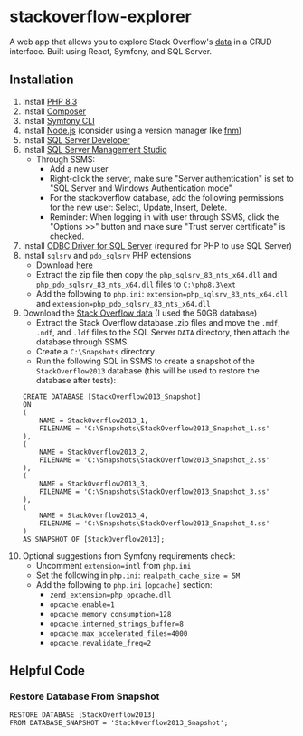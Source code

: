 # stackoverflow-explorer
A web app that allows you to explore Stack Overflow's [data](https://data.stackexchange.com/) in a CRUD interface. Built using React, Symfony, and SQL Server.

## Installation
1. Install [PHP 8.3](https://windows.php.net/download#php-8.3)
1. Install [Composer](https://getcomposer.org/download/)
1. Install [Symfony CLI](https://symfony.com/download)
1. Install [Node.js](https://nodejs.org/en/download/) (consider using a version manager like [fnm](https://github.com/Schniz/fnm))
1. Install [SQL Server Developer](https://www.microsoft.com/en-us/sql-server/sql-server-downloads)
1. Install [SQL Server Management Studio](https://docs.microsoft.com/en-us/sql/ssms/download-sql-server-management-studio-ssms)
   - Through SSMS:
     - Add a new user
     - Right-click the server, make sure "Server authentication" is set to "SQL Server and Windows Authentication mode"
     - For the stackoverflow database, add the following permissions for the new user: Select, Update, Insert, Delete.
     - Reminder: When logging in with user through SSMS, click the "Options >>" button and make sure "Trust server certificate" is checked.
1. Install [ODBC Driver for SQL Server](https://learn.microsoft.com/en-us/sql/connect/odbc/download-odbc-driver-for-sql-server?view=sql-server-ver16) (required for PHP to use SQL Server)
1. Install `sqlsrv` and `pdo_sqlsrv` PHP extensions
    - Download [here](https://github.com/microsoft/msphpsql/releases)
    - Extract the zip file then copy the `php_sqlsrv_83_nts_x64.dll` and `php_pdo_sqlsrv_83_nts_x64.dll` files to `C:\php8.3\ext`
    - Add the following to `php.ini`: `extension=php_sqlsrv_83_nts_x64.dll` and `extension=php_pdo_sqlsrv_83_nts_x64.dll`
1. Download the [Stack Overflow data](https://www.brentozar.com/archive/2015/10/how-to-download-the-stack-overflow-database-via-bittorrent/) (I used the 50GB database)
    - Extract the Stack Overflow database .zip files and move the `.mdf`, `.ndf`, and `.ldf` files to the SQL Server `DATA` directory, then attach the database through SSMS.
    - Create a `C:\Snapshots` directory
    - Run the following SQL in SSMS to create a snapshot of the `StackOverflow2013` database (this will be used to restore the database after tests):
    ```tsql
    CREATE DATABASE [StackOverflow2013_Snapshot]
    ON
    (
        NAME = StackOverflow2013_1,
        FILENAME = 'C:\Snapshots\StackOverflow2013_Snapshot_1.ss'
    ),
    (
        NAME = StackOverflow2013_2,
        FILENAME = 'C:\Snapshots\StackOverflow2013_Snapshot_2.ss'
    ),
    (
        NAME = StackOverflow2013_3,
        FILENAME = 'C:\Snapshots\StackOverflow2013_Snapshot_3.ss'
    ),
    (
        NAME = StackOverflow2013_4,
        FILENAME = 'C:\Snapshots\StackOverflow2013_Snapshot_4.ss'
    )
    AS SNAPSHOT OF [StackOverflow2013];
    ```
1. Optional suggestions from Symfony requirements check:
    - Uncomment `extension=intl` from `php.ini`
    - Set the following in `php.ini`: `realpath_cache_size = 5M`
    - Add the following to `php.ini` `[opcache]` section:
        - `zend_extension=php_opcache.dll`
        - `opcache.enable=1`
        - `opcache.memory_consumption=128`
        - `opcache.interned_strings_buffer=8`
        - `opcache.max_accelerated_files=4000`
        - `opcache.revalidate_freq=2`

## Helpful Code
### Restore Database From Snapshot
```tsql
RESTORE DATABASE [StackOverflow2013]
FROM DATABASE_SNAPSHOT = 'StackOverflow2013_Snapshot';
```